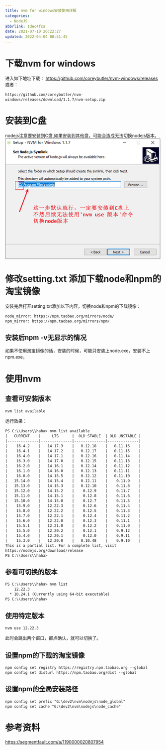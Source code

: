 ```yaml
---
title: nvm for windows安装使用详解
categories: 
  - NodeJS
abbrlink: 1dec4fca
date: 2021-07-10 20:22:27
updated: 2022-04-04 00:51:45
---
```

# 下载nvm for windows
进入如下地址下载：
<https://github.com/coreybutler/nvm-windows/releases>
或者：
```
https://github.com/coreybutler/nvm-windows/releases/download/1.1.7/nvm-setup.zip
```
# 安装到C盘
nodejs注意要安装到C盘,如果安装到其他盘，可能会造成无法切换nodejs版本。
![图片](https://raw.githubusercontent.com/lanlan2017/images/master/Blog/Windows/Software/Win10_Settings/NVMForWindowsInstallationUseDetails/1.png)

# 修改setting.txt 添加下载node和npm的淘宝镜像

安装完后打开setting.txt添加以下内容，切换node和npm的下载镜像：
```
node_mirror: https://npm.taobao.org/mirrors/node/
npm_mirror: https://npm.taobao.org/mirrors/npm/
```
## 安装后npm -v无显示的情况
如果不使用淘宝镜像的话，安装的时候，可能只安装上node.exe，安装不上npm.exe。

# 使用nvm
## 查看可安装版本
```
nvm list available
```
运行效果：
```
PS C:\\Users\\haha> nvm list available
|   CURRENT    |     LTS      |  OLD STABLE  | OLD UNSTABLE |
|--------------|--------------|--------------|--------------|
|    16.4.2    |   14.17.3    |   0.12.18    |   0.11.16    |
|    16.4.1    |   14.17.2    |   0.12.17    |   0.11.15    |
|    16.4.0    |   14.17.1    |   0.12.16    |   0.11.14    |
|    16.3.0    |   14.17.0    |   0.12.15    |   0.11.13    |
|    16.2.0    |   14.16.1    |   0.12.14    |   0.11.12    |
|    16.1.0    |   14.16.0    |   0.12.13    |   0.11.11    |
|    16.0.0    |   14.15.5    |   0.12.12    |   0.11.10    |
|   15.14.0    |   14.15.4    |   0.12.11    |    0.11.9    |
|   15.13.0    |   14.15.3    |   0.12.10    |    0.11.8    |
|   15.12.0    |   14.15.2    |    0.12.9    |    0.11.7    |
|   15.11.0    |   14.15.1    |    0.12.8    |    0.11.6    |
|   15.10.0    |   14.15.0    |    0.12.7    |    0.11.5    |
|    15.9.0    |   12.22.3    |    0.12.6    |    0.11.4    |
|    15.8.0    |   12.22.2    |    0.12.5    |    0.11.3    |
|    15.7.0    |   12.22.1    |    0.12.4    |    0.11.2    |
|    15.6.0    |   12.22.0    |    0.12.3    |    0.11.1    |
|    15.5.1    |   12.21.0    |    0.12.2    |    0.11.0    |
|    15.5.0    |   12.20.2    |    0.12.1    |    0.9.12    |
|    15.4.0    |   12.20.1    |    0.12.0    |    0.9.11    |
|    15.3.0    |   12.20.0    |   0.10.48    |    0.9.10    |
This is a partial list. For a complete list, visit https://nodejs.org/download/release
PS C:\\Users\\haha>
```
## 参看可切换的版本
```
PS C:\\Users\\haha> nvm list
    12.22.3
  * 10.24.1 (Currently using 64-bit executable)
PS C:\\Users\\haha>
```
## 使用特定版本
```
nvm use 12.22.3
```
此时会跳出两个窗口，都点确认，就可以切换了。
## 设置npm的下载的淘宝镜像
```
npm config set registry https://registry.npm.taobao.org --global 
npm config set disturl https://npm.taobao.org/dist --global
```
## 设置npm的全局安装路径
```
npm config set prefix "G:\dev2\nvm\nodejs\node_global"
npm config set cache "G:\dev2\nvm\nodejs\node_cache"
```

# 参考资料
<https://segmentfault.com/a/1190000020807954>

<!-- Blog/Windows/Software/Win10Settings/NVMForWindowsInstallationUseDetails -->
